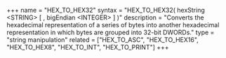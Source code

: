 +++
name = "HEX_TO_HEX32"
syntax = "HEX_TO_HEX32( hexString &lt;STRING&gt; [ , bigEndian &lt;INTEGER&gt; ] )"
description = "Converts the hexadecimal representation of a series of bytes into another hexadecimal representation in which bytes are grouped into 32-bit DWORDs."
type = "string manipulation"
related = ["HEX_TO_ASC", "HEX_TO_HEX16", "HEX_TO_HEX8", "HEX_TO_INT", "HEX_TO_PRINT"]
+++

